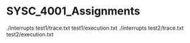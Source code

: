 # SYSC_4001_Assignments
./interrupts test1/trace.txt test1/execution.txt
./interrupts test2/trace.txt test2/execution.txt